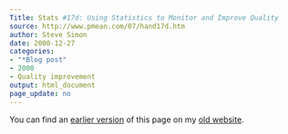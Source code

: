 ```yaml
---
Title: Stats #17d: Using Statistics to Monitor and Improve Quality
source: http://www.pmean.com/07/hand17d.htm
author: Steve Simon
date: 2000-12-27
categories:
- "*Blog post"
- 2000
- Quality improvement
output: html_document
page_update: no
---
```



You can find an [earlier version][sim1] of this page on my [old website][sim2].

[sim1]: http://www.pmean.com/07/hand17d.htm
[sim2]: http://www.pmean.com
